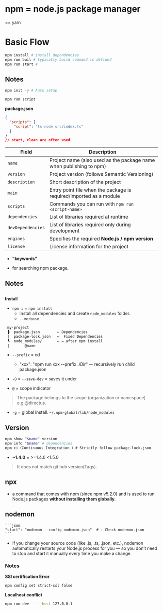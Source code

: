 # npm = node.js package manager
== yarn

# Basic Flow

```bash
npm install # install dependencies
npm run buil # typically build command is defined
npm run start # 
```

## Notes

```bash
npm init -y # Auto setup
```


```bash
npm run script
```

**package.json**

```json
{
  "scripts": {
    "script": "ts-node src/index.ts"
  }
}
// start, clean are often used
```

| Field             | Description                                                         |
| ----------------- | ------------------------------------------------------------------- |
| `name`            | Project name (also used as the package name when publishing to npm) |
| `version`         | Project version (follows Semantic Versioning)                       |
| `description`     | Short description of the project                                    |
| `main`            | Entry point file when the package is required/imported as a module  |
| `scripts`         | Commands you can run with `npm run <script-name>`                   |
| `dependencies`    | List of libraries required at runtime                               |
| `devDependencies` | List of libraries required only during development                  |
| `engines`         | Specifies the required **Node.js / npm version**                    |
| `license`         | License information for the project                                 |


* **"keywords"**

- for searching npm package.

## Notes

## 
**Install**
* `npm i` = `npm install`
  * Install all dependencies and create `node_modules` folder.
  * `--verbose`

```txt
 my-project
 ┣  package.json        ← Dependencies
 |  package-lock.json   ←  Fixed Dependencies
 ┗  node_modules/       ← ← after npm install
 |       @name

```

* `--prefix` = cd  
    * "xxx": "npm run xxx --prefix ./Dir" -- recursively run child package.json

* `-D` = `--save-dev` = saves it under

* `@` = scope indicator
> The package belongs to the scope (organization or namespace) e.g.@directus.

* `-g` = global install. `~/.npm-global/lib/node_modules`

## Version

```bash
npm show "$name" version
npm info "$name" # dependencies
npm ci（Continuous Integration ）# Strictly follow package-lock.json
```

* **~1.4.0** = >=1.4.0 <1.5.0
> It does not match git hub version(Tags).

## npx
* a command that comes with npm (since npm v5.2.0) and is used to run Node.js packages **without installing them globally.**

## nodemon
    ```json
    "start": "nodemon --config nodemon.json"  # ← Check nodemon.json
    ```
* If you change your source code (like .js, .ts, .json, etc.), nodemon automatically restarts your Node.js process for you — so you don’t need to stop and start it manually every time you make a change.

### Notes

**SSl certification Error**

```bash
npm config set strict-ssl false
```


**Localhost conflict**
```bash
npm run dev -- --host 127.0.0.1
```


